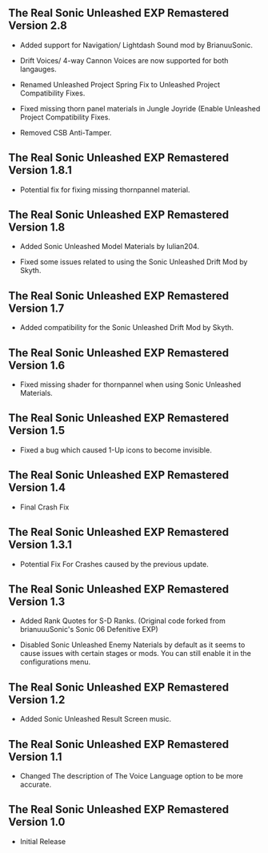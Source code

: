 ## The Real Sonic Unleashed EXP Remastered Version 2.8

- Added support for Navigation/ Lightdash Sound mod by BrianuuSonic. 

- Drift Voices/ 4-way Cannon Voices are now supported for both langauges.

- Renamed Unleashed Project Spring Fix to Unleashed Project Compatibility Fixes.

- Fixed missing thorn panel materials in Jungle Joyride (Enable Unleashed Project Compatibility Fixes.

- Removed CSB Anti-Tamper.


## The Real Sonic Unleashed EXP Remastered Version 1.8.1

- Potential fix for fixing missing thornpannel material.


## The Real Sonic Unleashed EXP Remastered Version 1.8

- Added Sonic Unleashed Model Materials by Iulian204.

- Fixed some issues related to using the Sonic Unleashed Drift Mod by Skyth.


## The Real Sonic Unleashed EXP Remastered Version 1.7

- Added compatibility for the Sonic Unleashed Drift Mod by Skyth.


## The Real Sonic Unleashed EXP Remastered Version 1.6

- Fixed missing shader for thornpannel when using Sonic Unleashed Materials.


## The Real Sonic Unleashed EXP Remastered Version 1.5
- Fixed a bug which caused 1-Up icons to become invisible.

## The Real Sonic Unleashed EXP Remastered Version 1.4

- Final Crash Fix


## The Real Sonic Unleashed EXP Remastered Version 1.3.1

- Potential Fix For Crashes caused by the previous update.

## The Real Sonic Unleashed EXP Remastered Version 1.3

- Added Rank Quotes for S-D Ranks. (Original code forked from brianuuuSonic's Sonic 06 Defenitive EXP)

- Disabled Sonic Unleashed Enemy Naterials by default as it seems to cause issues with certain stages or mods. You can still enable it in the configurations menu.



## The Real Sonic Unleashed EXP Remastered Version 1.2

- Added Sonic Unleashed Result Screen music.


## The Real Sonic Unleashed EXP Remastered Version 1.1

- Changed The description of The Voice Language option to be more accurate.


## The Real Sonic Unleashed EXP Remastered Version 1.0

- Initial Release